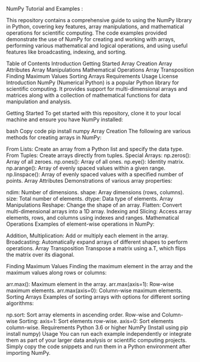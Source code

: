 NumPy Tutorial and Examples : 

This repository contains a comprehensive guide to using the NumPy library in Python, covering key features, array manipulations, and mathematical operations for scientific computing. The code examples provided demonstrate the use of NumPy for creating and working with arrays, performing various mathematical and logical operations, and using useful features like broadcasting, indexing, and sorting.

Table of Contents
Introduction
Getting Started
Array Creation
Array Attributes
Array Manipulations
Mathematical Operations
Array Transposition
Finding Maximum Values
Sorting Arrays
Requirements
Usage
License
Introduction
NumPy (Numerical Python) is a popular Python library for scientific computing. It provides support for multi-dimensional arrays and matrices along with a collection of mathematical functions for data manipulation and analysis.

Getting Started
To get started with this repository, clone it to your local machine and ensure you have NumPy installed:

bash
Copy code
pip install numpy
Array Creation
The following are various methods for creating arrays in NumPy:

From Lists: Create an array from a Python list and specify the data type.
From Tuples: Create arrays directly from tuples.
Special Arrays:
np.zeros(): Array of all zeroes.
np.ones(): Array of all ones.
np.eye(): Identity matrix.
np.arange(): Array of evenly spaced values within a given range.
np.linspace(): Array of evenly spaced values with a specified number of points.
Array Attributes
Demonstrations of various array properties:

ndim: Number of dimensions.
shape: Array dimensions (rows, columns).
size: Total number of elements.
dtype: Data type of elements.
Array Manipulations
Reshape: Change the shape of an array.
Flatten: Convert multi-dimensional arrays into a 1D array.
Indexing and Slicing: Access array elements, rows, and columns using indexes and ranges.
Mathematical Operations
Examples of element-wise operations in NumPy:

Addition, Multiplication: Add or multiply each element in the array.
Broadcasting: Automatically expand arrays of different shapes to perform operations.
Array Transposition
Transpose a matrix using a.T, which flips the matrix over its diagonal.

Finding Maximum Values
Finding the maximum element in the array and the maximum values along rows or columns:

arr.max(): Maximum element in the array.
arr.max(axis=1): Row-wise maximum elements.
arr.max(axis=0): Column-wise maximum elements.
Sorting Arrays
Examples of sorting arrays with options for different sorting algorithms:

np.sort: Sort array elements in ascending order.
Row-wise and Column-wise Sorting:
axis=1: Sort elements row-wise.
axis=0: Sort elements column-wise.
Requirements
Python 3.6 or higher
NumPy (Install using pip install numpy)
Usage
You can run each example independently or integrate them as part of your larger data analysis or scientific computing projects. Simply copy the code snippets and run them in a Python environment after importing NumPy.

